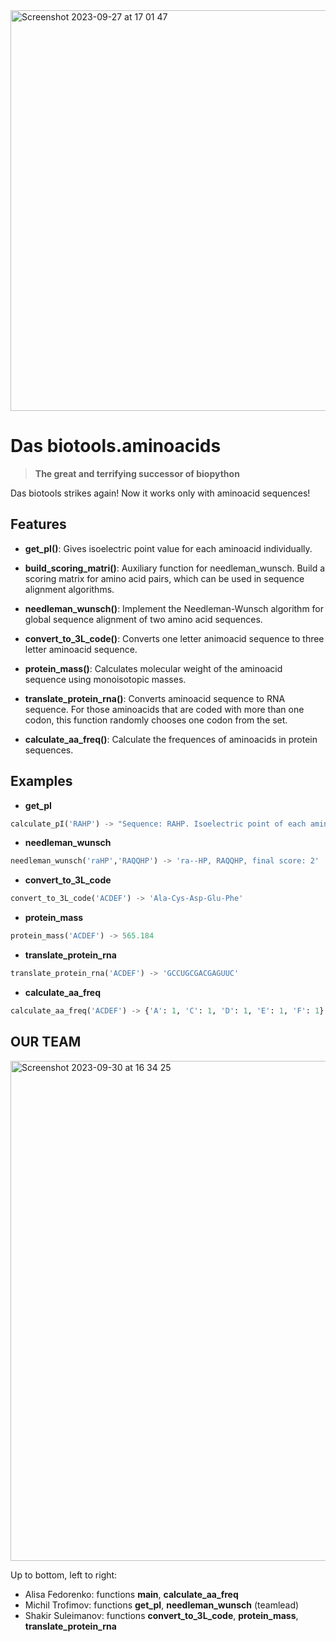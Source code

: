 <img width="641" alt="Screenshot 2023-09-27 at 17 01 47" src="https://github.com/michtrofimov/HW4_Functions2/assets/92677906/d5c63a17-7f6d-43c7-b88e-a2e994877abb">

# Das biotools.aminoacids
> **The great and terrifying successor of biopython**

Das biotools strikes again! Now it works only with aminoacid sequences! 

## Features

- **get_pI()**: Gives isoelectric point value for each aminoacid individually.

- **build_scoring_matri()**: Auxiliary function for needleman_wunsch. Build a scoring matrix for amino acid pairs, which can be used in sequence alignment algorithms.

- **needleman_wunsch()**: Implement the Needleman-Wunsch algorithm for global sequence alignment of two amino acid sequences.

- **convert_to_3L_code()**: Converts one letter animoacid sequence to three letter aminoacid sequence.

- **protein_mass()**: Calculates molecular weight of the aminoacid sequence using monoisotopic masses.

- **translate_protein_rna()**: Converts aminoacid sequence to RNA sequence. For those aminoacids that are coded with more than one codon, this function randomly chooses one codon from the set.

- **calculate_aa_freq()**: Calculate the frequences of aminoacids in protein sequences.

## Examples

- **get_pI**
  
```python 
calculate_pI('RAHP') -> "Sequence: RAHP. Isoelectric point of each aminoacid: [('R', 10.8), ('A', 6.0), ('H', 7.6), ('P', 6.3)]"
```

- **needleman_wunsch**

```python 
needleman_wunsch('raHP','RAQQHP') -> 'ra--HP, RAQQHP, final score: 2'
```

- **convert_to_3L_code**

```python 
convert_to_3L_code('ACDEF') -> 'Ala-Cys-Asp-Glu-Phe'
```

- **protein_mass**

```python 
protein_mass('ACDEF') -> 565.184
```

- **translate_protein_rna**

```python 
translate_protein_rna('ACDEF') -> 'GCCUGCGACGAGUUC'
```

- **calculate_aa_freq**

```python
calculate_aa_freq('ACDEF') -> {'A': 1, 'C': 1, 'D': 1, 'E': 1, 'F': 1}
```

## OUR TEAM
<img width="800" alt="Screenshot 2023-09-30 at 16 34 25" src="https://github.com/michtrofimov/HW4_Functions2/assets/92677906/38fcc288-2d27-445d-b1dc-a3b055099a26">

Up to bottom, left to right:
- Alisa Fedorenko: functions **main**, **calculate_aa_freq**
- Michil Trofimov: functions **get_pI**, **needleman_wunsch** (teamlead)
- Shakir Suleimanov: functions **convert_to_3L_code**, **protein_mass**, **translate_protein_rna**

